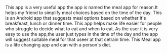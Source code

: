 This app is a very useful app the app is named the meal app for reason.It helps my friend to simplify meal choices based on the time of the day.
This is an Android app that suggests meal options based on whether it's breakfeast, lunch or dinner time.
This app helps make life easier for people who struggle to decide what to eat and when to eat.
As the user it is very easy to use the app,the user just types in the time of the day and the app will suggest suitable meal for that useer at that cetrain time.
This Meal app is a life changing app and can with a person's diet.
